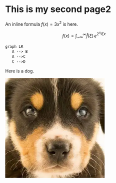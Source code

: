 # This is my second page2

An inline formula $f(x) = 3 x^2$ is here.

$$
f(x) = \int_{-\infty}^\infty \hat f(\xi) \,e ^ {2 ^ \pi i \xi x}
$$

```mermaid
graph LR
   A --> B
   A -->C
   C -->D
```

Here is a dog.

![Alt text](dog.webp)